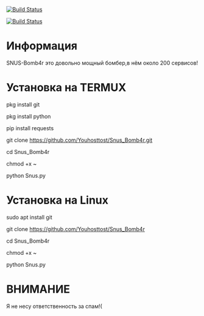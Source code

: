 [![Build Status](https://img.shields.io/github/forks/Youhosttost/Snus_Bomb4r.svg)](https://github.com/Youhosttost/Snus_Bomb4r)

[![Build Status](https://img.shields.io/github/stars/Youhosttost/Snus_Bomb4r.svg)](https://github.com/Youhosttost/Snus_Bomb4r)
# Информация
SNUS-Bomb4r это довольно мощный бомбер,в нём около 200 сервисов! 
# Установка на TERMUX
pkg install git

pkg install python

pip install requests

git clone https://github.com/Youhosttost/Snus_Bomb4r.git

cd Snus_Bomb4r

chmod +x ~

python Snus.py
# Установка на Linux
sudo apt install git

git clone https://github.com/Youhosttost/Snus_Bomb4r

cd Snus_Bomb4r 

chmod +x ~

python Snus.py
# ВНИМАНИЕ
Я не несу ответственность за спам!(
